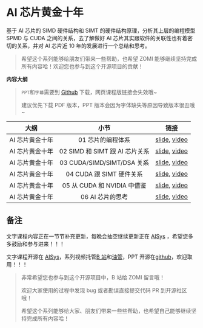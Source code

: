 # AI 芯片黄金十年

基于 AI 芯片的 SIMD 硬件结构和 SIMT 的硬件结构原理，分析其上层的编程模型 SPMD 与 CUDA 之间的关系，去了解做好 AI 芯片其实跟软件的关联性也有着密切的关系，并对 AI 芯片近 10 年的发展进行一个总结和思考。

> 希望这个系列能够给朋友们带来一些帮助，也希望 ZOMI 能够继续坚持完成所有内容哈！欢迎您也参与到这个开源项目的贡献！

**内容大纲**

> `PPT`和`字幕`需要到 [Github](https://github.com/chenzomi12/AISystem) 下载，网页课程版链接会失效哦~
>
> 建议优先下载 PDF 版本，PPT 版本会因为字体缺失等原因导致版本很丑哦~

| 大纲 | 小节 | 链接|
|:--:|:--:|:--:|
| AI 芯片黄金十年 | 01 芯片的编程体系 | [slide](./01.Introduction.pdf), [video](https://www.bilibili.com/video/BV13u4y197Lw)|
| AI 芯片黄金十年 | 02 SIMD 和 SIMT 跟 AI 芯片关系 | [slide](./02.SIMT&SIMD.pdf), [video](https://www.bilibili.com/video/BV1Kr4y1d7eW)|
| AI 芯片黄金十年 | 03 CUDA/SIMD/SIMT/DSA 关系 | [slide](./03.SPMT.pdf), [video](https://www.bilibili.com/video/BV1WC4y1w79T)|
| AI 芯片黄金十年 | 04 CUDA 跟 SIMT 硬件关系 | [slide](./04.NVSIMT.pdf), [video](https://www.bilibili.com/video/BV16c41117vp)|
| AI 芯片黄金十年 | 05 从 CUDA 和 NVIDIA 中借鉴 | [slide](./05.DSA.pdf), [video](https://www.bilibili.com/video/BV1j94y1N7qh)|
| AI 芯片黄金十年 | 06 AI 芯片的思考 | [slide](./06.AIChip.pdf), [video](https://www.bilibili.com/video/BV1te411y7UC/)|

## 备注

文字课程内容正在一节节补充更新，每晚会抽空继续更新正在 [AISys](https://chenzomi12.github.io/) ，希望您多多鼓励和参与进来！！！

文字课程开源在 [AISys](https://chenzomi12.github.io/)，系列视频托管[B 站](https://space.bilibili.com/517221395)和[油管](https://www.youtube.com/@ZOMI666/videos)，PPT 开源在[github](https://github.com/chenzomi12/AISystem)，欢迎取用！！！

> 非常希望您也参与到这个开源项目中，B 站给 ZOMI 留言哦！
>
> 欢迎大家使用的过程中发现 bug 或者勘误直接提交代码 PR 到开源社区哦！
>
> 希望这个系列能够给大家、朋友们带来一些些帮助，也希望自己能够继续坚持完成所有内容哈！
